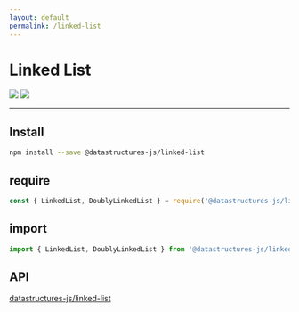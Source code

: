 ```yaml
---
layout: default
permalink: /linked-list
---
```


# Linked List

<div class="ds-badges">
  <img src="https://img.shields.io/npm/v/@datastructures-js/linked-list.svg"/>
  <img src="https://img.shields.io/npm/dm/@datastructures-js/linked-list.svg"/>
</div>
<hr />

## Install
```sh
npm install --save @datastructures-js/linked-list
```

## require
```js
const { LinkedList, DoublyLinkedList } = require('@datastructures-js/linked-list');
```

## import
```js
import { LinkedList, DoublyLinkedList } from '@datastructures-js/linked-list';
```

## API
<a href="https://github.com/datastructures-js/linked-list#table-of-contents">datastructures-js/linked-list</a>
<br /><br />
